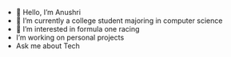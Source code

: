 - 👋 Hello, I’m Anushri
- 🌱 I’m currently a college student majoring in computer science
- 👀 I’m interested in formula one racing
- I’m working on personal projects
- Ask me about Tech

<!---
Ann-netizens/Ann-netizens is a ✨ special ✨ repository because its `README.md` (this file) appears on your GitHub profile.
You can click the Preview link to take a look at your changes.
--->
